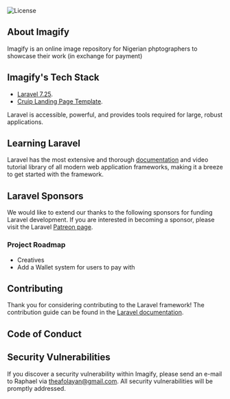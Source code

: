 <img src="https://poser.pugx.org/laravel/framework/license.svg" alt="License"></a>
</p>

## About Imagify

Imagify is an online image repository for Nigerian phptographers to showcase their work (in exchange for payment)
## Imagify's Tech Stack
- [Laravel 7.25](https://laravel.com/).
- [Cruip Landing Page Template](https://cruip.com).


Laravel is accessible, powerful, and provides tools required for large, robust applications.

## Learning Laravel

Laravel has the most extensive and thorough [documentation](https://laravel.com/docs) and video tutorial library of all modern web application frameworks, making it a breeze to get started with the framework.


## Laravel Sponsors

We would like to extend our thanks to the following sponsors for funding Laravel development. If you are interested in becoming a sponsor, please visit the Laravel [Patreon page](https://patreon.com/taylorotwell).

### Project Roadmap

- Creatives
- Add a Wallet system for users to pay with

## Contributing

Thank you for considering contributing to the Laravel framework! The contribution guide can be found in the [Laravel documentation](https://laravel.com/docs/contributions).

## Code of Conduct


## Security Vulnerabilities

If you discover a security vulnerability within Imagify, please send an e-mail to Raphael via [theafolayan@gmail.com](mailto:theafolayan@gmail.com). All security vulnerabilities will be promptly addressed.

